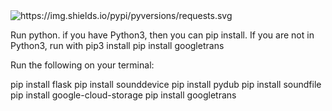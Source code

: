 <img alt="https://img.shields.io/pypi/pyversions/requests.svg" src="https://img.shields.io/pypi/pyversions/requests.svg">



Run python. if you have Python3, then you can pip install. If you are not in Python3, run with pip3 install <package name>
pip install googletrans
  
Run the following on your terminal: 

pip install flask
pip install sounddevice
pip install pydub
pip install soundfile
pip install google-cloud-storage
pip install googletrans
